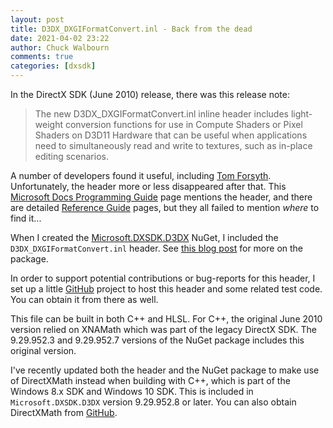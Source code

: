 ```yaml
---
layout: post
title: D3DX_DXGIFormatConvert.inl - Back from the dead
date: 2021-04-02 23:22
author: Chuck Walbourn
comments: true
categories: [dxsdk]
---
```


In the DirectX SDK (June 2010) release, there was this release note:

> The new D3DX_DXGIFormatConvert.inl inline header includes light-weight conversion functions for use in Compute Shaders or Pixel Shaders on D3D11 Hardware that can be useful when applications need to simultaneously read and write to textures, such as in-place editing scenarios.

A number of developers found it useful, including [Tom Forsyth](https://tomforsyth1000.github.io/blog.wiki.html). Unfortunately, the header more or less disappeared after that. This [Microsoft Docs Programming Guide](https://docs.microsoft.com/en-us/windows/win32/direct3dhlsl/dx-graphics-hlsl-unpacking-packing-dxgi-format) page mentions the header, and there are detailed [Reference Guide](https://docs.microsoft.com/en-us/windows/win32/direct3dhlsl/inline-format-conversion-reference) pages, but they all failed to mention *where* to find it...
<!--more-->

When I created the [Microsoft.DXSDK.D3DX](https://www.nuget.org/packages/Microsoft.DXSDK.D3DX) NuGet, I included the ``D3DX_DXGIFormatConvert.inl`` header. See [this blog post](https://walbourn.github.io/legacy-d3dx-on-nuget/) for more on the package.

In order to support potential contributions or bug-reports for this header, I set up a little [GitHub](https://github.com/walbourn/dxgiformatconvert) project to host this header and some related test code. You can obtain it from there as well.

This file can be built in both C++ and HLSL. For C++, the original June 2010 version relied on XNAMath which was part of the legacy DirectX SDK. The 9.29.952.3 and 9.29.952.7 versions of the NuGet package includes this original version.

I've recently updated both the header and the NuGet package to make use of DirectXMath instead when building with C++, which is part of the Windows 8.x SDK and Windows 10 SDK. This is included in ``Microsoft.DXSDK.D3DX`` version 9.29.952.8 or later. You can also obtain DirectXMath from [GitHub](https://github.com/microsoft/DirectXMath).
